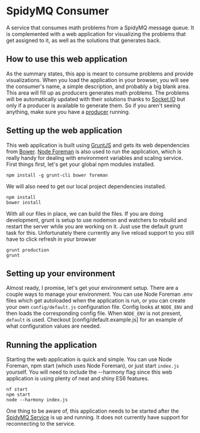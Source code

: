 SpidyMQ Consumer
================

A service that consumes math problems from a SpidyMQ message queue. It is complemented with a web application for
visualizing the problems that get assigned to it, as well as the solutions that generates back.

## How to use this web application

As the summary states, this app is meant to consume problems and provide visualizations. When you load the 
application in your browser, you will see the consumer's name, a simple description, and probably a big blank area. 
This area will fill up as producers generates math problems. The problems will be automatically updated with 
their solutions thanks to [Socket.IO](http://socket.io/) but only if a producer is available to generate them. So if
you aren't seeing anything, make sure you have a [producer](http://github.com/Spidy88/spidymq-producer) running.

## Setting up the web application

This web application is built using [GruntJS](http://gruntjs.com/) and gets its web dependencies from 
[Bower](http://bower.io). [Node Foreman](http://strongloop.github.io/node-foreman/) is also used to run 
the application, which is really handy for dealing with environment variables and scaling service. First 
things first, let's get your global npm modules installed.
 
 ```
 npm install -g grunt-cli bower foreman
 ```
 
 We will also need to get our local project dependencies installed.
 
 ```
 npm install
 bower install
 ```
 
 With all our files in place, we can build the files. If you are doing development, grunt is setup to use
 nodemon and watchers to rebuild and restart the server while you are working on it. Just use the default
 grunt task for this. Unfortunately there currently any live reload support to you still have to click
 refresh in your browser
 
 ```
 grunt production
 grunt
 ```
 
## Setting up your environment

Almost ready, I promise, let's get your environment setup. There are a couple ways to manage your environment. You can 
use Node Foreman .env files which get autoloaded when the application is run, or you can create your own 
`config/default.js` configuration file. Config looks at `NODE_ENV` and then loads the corresponding config file. When
`NODE_ENV` is not present, `default` is used. Checkout [config/default.example.js] for an example of what configuration 
values are needed.

## Running the application

Starting the web application is quick and simple. You can use Node Foreman, npm start (which uses Node Foreman), or 
just start `index.js` yourself. You will need to include the --harmony flag since this web application is using plenty 
of neat and shiny ES6 features.

```
nf start
npm start
node --harmony index.js
```

One thing to be aware of, this application needs to be started after the 
[SpidyMQ Service](http://github.com/Spidy88/spidymq-service) is up and running. It does not currently have support
for reconnecting to the service.